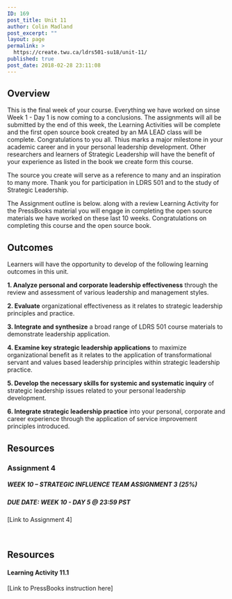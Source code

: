 ```yaml
---
ID: 169
post_title: Unit 11
author: Colin Madland
post_excerpt: ""
layout: page
permalink: >
  https://create.twu.ca/ldrs501-su18/unit-11/
published: true
post_date: 2018-02-28 23:11:08
---
```

<h2>Overview</h2>
This is the final week of your course. Everything we have worked on sinse Week 1 - Day 1 is now coming to a conclusions. The assignments will all be submitted by the end of this week, the Learning Activities will be complete and the first open source book created by an MA LEAD class will be complete. Congratulations to you all. Thius marks a major milestone in your academic career and in your personal leadership development. Other researchers and learners of Strategic Leadership will have the benefit of your experience as listed in the book we create form this course.

The source you create will serve as a reference to many and an inspiration to many more. Thank you for participation in LDRS 501 and to the study of Strategic Leadership.

The Assignment outline is below. along with a review Learning Activity for the PressBooks material you will engage in completing the open source materials we have worked on these last 10 weeks. Congratulations on completing this course and the open source book.
<h2>Outcomes</h2>
Learners will have the opportunity to develop of the following learning outcomes in this unit.

<strong>1. Analyze personal and corporate leadership effectiveness</strong> through the review and assessment of various leadership and management styles.

<strong>2. Evaluate</strong> organizational effectiveness as it relates to strategic leadership principles and practice.

<strong>3. Integrate and synthesize</strong> a broad range of LDRS 501 course materials to demonstrate leadership application.

<strong>4. Examine key strategic leadership applications</strong> to maximize organizational benefit as it relates to the application of transformational servant and values based leadership principles within strategic leadership practice.

<strong>5. Develop the necessary skills for systemic and systematic inquiry</strong> of strategic leadership issues related to your personal leadership development.

<strong>6. Integrate strategic leadership practice</strong> into your personal, corporate and career experience through the application of service improvement principles introduced.
<h2>Resources</h2>
<h3>Assignment 4</h3>
<h5>WEEK 10 – STRATEGIC INFLUENCE TEAM ASSIGNMENT 3 (25%)</h5>
<h5>DUE DATE: WEEK 10 - DAY 5 @ 23:59 PST</h5>
[Link to Assignment 4]

&nbsp;
<h2>Resources</h2>
<h4>Learning Activity 11.1</h4>
[Link to PressBooks instruction here]